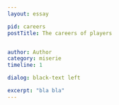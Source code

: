 ```yaml
---
layout: essay

pid: careers
postTitle: The careers of players


author: Author
category: miserie
timeline: 1

dialog: black-text left

excerpt: "bla bla"
---
```

<div id="transfersRoot"></div>
<script>
  fetch("{{ site.baseurl }}/assets/essays/transfers/index.html")
  .then(function(response) {
    return response.text();
  })
  .then(function(html) {
    var parser = new DOMParser();
    var doc = parser.parseFromString(html, "text/html");

    console.log(doc)

    var mainCSS = doc.querySelector("head link[rel='stylesheet']");
    console.log(mainCSS)
    var newCSS = document.createElement("link");
    newCSS.setAttribute("rel","stylesheet");
    newCSS.setAttribute("href","{{ site.baseurl }}/assets/essays"+mainCSS.getAttribute("href"))
    document.querySelector("head").appendChild(newCSS);

    var mainJS = doc.querySelector("body script");
    var src = mainJS.getAttribute("src");
    console.log(mainJS)

    var newJS = document.createElement("script");
    newJS.setAttribute("type","text/javascript");
    newJS.setAttribute("src","{{ site.baseurl }}/assets/essays/"+src);

    document.querySelector("body").appendChild(newJS);

  })
</script>
